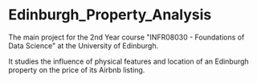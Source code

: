 # Edinburgh_Property_Analysis

The main project for the 2nd Year course "INFR08030 - Foundations of Data Science" at the University of Edinburgh.

It studies the influence of physical features and location of an Edinburgh property on the price of its Airbnb listing.
